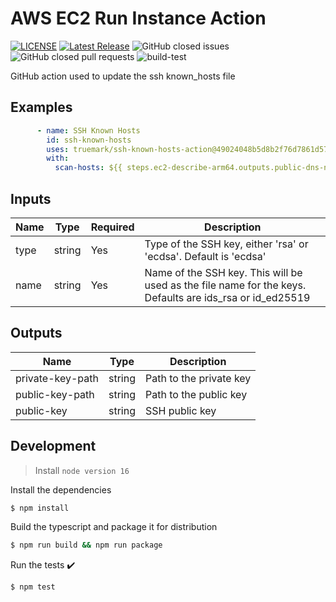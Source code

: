 # AWS EC2 Run Instance Action

[![LICENSE](https://img.shields.io/badge/license-BSD3-green)](LICENSE)
[![Latest Release](https://img.shields.io/github/v/release/truemark/ssh-known-hosts-action)](https://github.com/truemark/ssh-known-hosts-action/releases)
![GitHub closed issues](https://img.shields.io/github/issues-closed/truemark/ssh-known-hosts-action)
![GitHub closed pull requests](https://img.shields.io/github/issues-pr-closed/truemark/ssh-known-hosts-action)
![build-test](https://github.com/truemark/ssh-known-hosts-action/workflows/build-test/badge.svg)

GitHub action used to update the ssh known_hosts file

## Examples

```yml
      - name: SSH Known Hosts
        id: ssh-known-hosts
        uses: truemark/ssh-known-hosts-action@49024048b5d8b2f76d7861d57538011838b67743
        with:
          scan-hosts: ${{ steps.ec2-describe-arm64.outputs.public-dns-name }},${{ steps.ec2-describe-amd64.outputs.public-dns-name }}
```

## Inputs

| Name                        | Type       | Required | Description                                                                                                |
|-----------------------------|------------|----------|------------------------------------------------------------------------------------------------------------|
| type                        | string     | Yes      | Type of the SSH key, either 'rsa' or 'ecdsa'. Default is 'ecdsa'                                           |
| name                        | string     | Yes      | Name of the SSH key. This will be used as the file name for the keys. Defaults are ids_rsa or id_ed25519   |

## Outputs
| Name               | Type       | Description              |
|--------------------|------------|--------------------------|
| private-key-path   | string     | Path to the private key  |
| public-key-path    | string     | Path to the public key   |
| public-key         | string     | SSH public key           |

## Development

> Install `node version 16`

Install the dependencies
```bash
$ npm install
```

Build the typescript and package it for distribution
```bash
$ npm run build && npm run package
```

Run the tests :heavy_check_mark:
```bash
$ npm test
```
